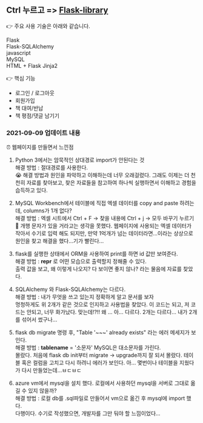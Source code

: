 ## Ctrl 누르고  => <a href='http://ec2-3-36-55-158.ap-northeast-2.compute.amazonaws.com' target="_blank" rel="noopener">Flask-library</a>

👉 주요 사용 기술은 아래와 같습니다.  

Flask  
Flask-SQLAlchemy   
javascript  
MySQL  
HTML + Flask Jinja2  

👉 핵심 기능

* 로그인 / 로그아웃  
* 회원가입  
* 책 대여/반납  
* 책 평점/댓글 남기기  

### 2021-09-09 업데이트 내용  
⏰ 웹페이지를 만들면서 느낀점
1. Python 3에서는 암묵적인 상대경로 import가 안된다는 것  
해결 방법 : 절대경로를 사용한다.   
😭 해결 방법과 원인을 파악하고 이해하는데 너무 오래걸렸다. 그래도 이제는 더 천천히 자료를 찾아보고, 찾은 자료들을 참고하여 하나씩 실행하면서 이해하고 경험을 습득하고 있다.  

2. MySQL Workbench에서 테이블에 직접 엑셀 데이터를 copy and paste 하려는데, columns가 1개 없다?  
해결 방법 : 엑셀 시트에서 Ctrl + F -> 찾을 내용에 Ctrl + j -> 모두 바꾸기 누르기  
🤬 개행 문자가 있을 거라고는 생각을 못했다. 웹페이지에 사용되는 엑셀 데이터가 작아서 수기로 입력 해도 되지만, 만약 1억개가 넘는 데이터라면...이라는 상상으로 원인을 찾고 해결을 했다...기가 빨린다...  

3. flask를 실행한 상태에서 ORM을 사용하여 print를 하면 id 값만 보여준다.   
해결 방법 : __repr__ 로 어떤 모습으로 출력할지 정해줄 수 있다.  
출력 값을 보고, 왜 이렇게 나오지? 다 보이면 좋지 않나? 라는 물음에 자료를 찾았다.

4. SQLAlchemy 와 Flask-SQLAlchemy는 다르다.  
해결 방법 : 내가 무엇을 쓰고 있는지 정확하게 알고 문서를 보자  
멍청하게도 위 2개가 같은 것으로 인지하고 사용법을 찾았다. 이 코드는 되고, 저 코드는 안되고, 너무 화가났다. 맞는데!?!! 왜 ... 아... 다르다. 2개는 다르다... 내가 2개를 섞어서 썼구나...  

5. flask db migrate 명령 후, "Table '~~~' already exists" 라는 에러 메세지가 보인다.  
해결 방법 : __tablename__ = '소문자' MySQL은 대소문자를 가린다.  
몰랐다. 처음에 flask db init부터 migrate -> upgrade까지 잘 되서 몰랐다. 테이블 혹은 컬럼을 고치고 다시 하려니 에러가 보인다. 아... 몇번이나 테이블을 지웠다가 다시 만들었는데...ㅂㄷㅂㄷ  

6. azure vm에서 mysql을 설치 했다. 로컬에서 사용하던 mysql을 서버로 그대로 옮길 수 있지 않을까?  
해결 방법 : 로컬 db를 .sql파일로 만들어서 vm으로 옮긴 후 mysql에 import 했다.  
다행이다. 수기로 작성했으면, 개발자를 그만 둬야 할 느낌이었다...  
